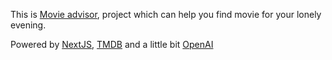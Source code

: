 This is [Movie advisor](https://movie-advisor.vercel.app/), project which can help you find movie for your lonely evening.

Powered by [NextJS](https://nextjs.org/), [TMDB](https://developer.themoviedb.org/docs) and a little bit [OpenAI](https://openai.com/blog/openai-api)